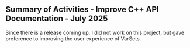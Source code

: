 ## Summary of Activities - Improve C++ API Documentation - July 2025

Since there is a release coming up, I did not work on this project, but gave
preference to improving the user experience of VarSets.

